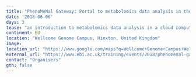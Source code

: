 ```yaml
---
title: "PhenoMeNal Gateway: Portal to metabolomics data analysis in the cloud"
date: '2018-06-06'
days: 3
tease: "an introduction to metabolomics data analysis in a cloud computing environment"
continent: EU
location: "Wellcome Genome Campus, Hinxton, United Kingdom"
image: 
location_url: "https://www.google.com/maps?q=Wellcome+Genome+Campus+Wellcome+Genome+Campus,+Hinxton,+Cambridge,+CB10+1SD,+United+Kingdom"
external_url: "https://www.ebi.ac.uk/training/events/2018/phenomenal-gateway-portal-metabolomics-data-analysis-cloud"
contact: "Organisers"
gtn: false
---
```

